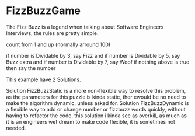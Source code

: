 # FizzBuzzGame
The Fizz Buzz is a legend when talking about Software Engineers Interviews, the rules are pretty simple.

count from 1 and up (normally arround 100)

if number is Dividable by 3, say Fizz
and if number is Dividable by 5, say Buzz
extra and if number is Dividable by 7, say Woof
if nothing above is true then say the number


This example have 2 Solutions.

Solution FizzBuzzStatic is a more non-flexible way to resolve this problem, as the parameters for this puzzle is kinda static, ther ewould be no need to make the algorithm dynamic, unless asked for.
Solution FizzBuzzDynamic is a flexible way to add or change number or fizzbuzz words quickly, without having to refactor the code. this solution i kinda see as overkill, as much as it is an engineers wet dream to make code flexible, it is sometimes not needed.